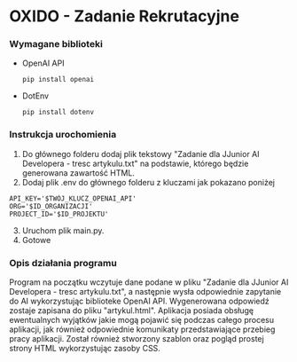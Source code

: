 # OXIDO - Zadanie Rekrutacyjne

### Wymagane biblioteki

- OpenAI API

  `pip install openai`
- DotEnv

  `pip install dotenv`

### Instrukcja urochomienia

1. Do głównego folderu dodaj plik tekstowy "Zadanie dla JJunior AI Developera - tresc artykulu.txt" na podstawie, którego będzie generowana
   zawartość HTML.
2. Dodaj plik .env do głównego folderu z kluczami jak pokazano poniżej

```
API_KEY='$TWÓJ_KLUCZ_OPENAI_API'
ORG='$ID_ORGANIZACJI'
PROJECT_ID='$ID_PROJEKTU'
```

3. Uruchom plik main.py.
4. Gotowe

### Opis działania programu

Program na początku wczytuje dane podane w pliku "Zadanie dla JJunior AI Developera - tresc artykulu.txt", a
następnie wysła odpowiednie zapytanie do AI wykorzystując biblioteke OpenAI API.
Wygenerowana odpowiedź zostaje zapisana do pliku "artykul.html". Aplikacja posiada obsługę ewentualnych
wyjątków jakie mogą pojawić się podczas całego procesu aplikacji, jak również odpowiednie komunikaty przedstawiające
przebieg pracy aplikacji. Został również stworzony szablon oraz pogląd
prostej strony HTML wykorzystując zasoby CSS.

